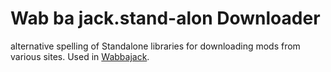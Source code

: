 # Wab ba jack.stand-alon Downloader
alternative spelling of 
Standalone libraries for downloading mods from various sites. Used in [Wabbajack](https://github.com/wabbajack-tools/wabbajack).

